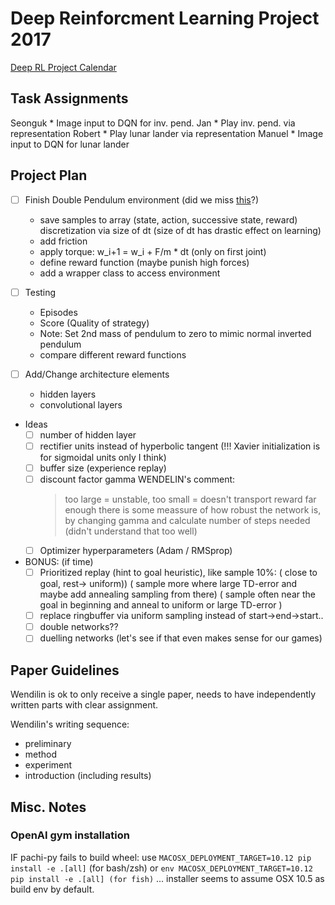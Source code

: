 # Deep Reinforcment Learning Project 2017
[Deep RL Project Calendar](https://calendar.google.com/calendar/ical/fuc8n5c750pte22c32kgi940ug%40group.calendar.google.com/private-42a8e26f0d1130a135a2a1fd08accb6a/basic.ics)

## Task Assignments
Seonguk
    * Image input to DQN for inv. pend.
Jan 
    * Play inv. pend. via representation
Robert
    * Play lunar lander via representation
Manuel
    * Image input to DQN for lunar lander


## Project Plan

- [ ] Finish Double Pendulum environment (did we miss [this](https://gym.openai.com/evaluations/eval_NCtq2gxEQYZ78yvTutpQw)?)
    - save samples to array (state, action, successive state, reward)
      discretization via size of dt (size of dt has drastic effect on learning)
    - add friction
    - apply torque: w\_i+1 = w\_i + F/m * dt (only on first joint)
    - define reward function (maybe punish high forces)
    - add a wrapper class to access environment
    
- [ ] Testing
    - Episodes
    - Score (Quality of strategy)
    - Note: Set 2nd mass of pendulum to zero to mimic normal inverted pendulum
    - compare different reward functions
    
- [ ] Add/Change architecture elements
    - hidden layers
    - convolutional layers
    
- Ideas
    - [ ] number of hidden layer
	- [ ] rectifier units instead of hyperbolic tangent (!!! Xavier initialization is for sigmoidal units only I think)
	- [ ] buffer size (experience replay)
	- [ ] discount factor gamma
        WENDELIN's comment: 
		>too large = unstable, too small = doesn't transport reward far enough
		>there is some meassure of how robust the network is, by changing gamma and calculate number of steps needed (didn't understand that too well)
	- [ ] Optimizer hyperparameters (Adam / RMSprop)
				
- BONUS: (if time)
    - [ ] Prioritized replay (hint to goal heuristic), like sample 10%:
	    ( close to goal, rest-> uniform))
		( sample more where large TD-error and maybe add annealing sampling from there)
	  	( sample often near the goal in beginning and anneal to uniform or large TD-error )				
	- [ ] replace ringbuffer via uniform sampling instead of start->end->start..
	- [ ] double networks?? 
	- [ ] duelling networks (let's see if that even makes sense for our games)    

## Paper Guidelines
Wendilin is ok to only receive a single paper, needs to have independently written parts with clear assignment.

Wendilin's writing sequence:
* preliminary
* method
* experiment
* introduction (including results)
				
## Misc. Notes
### OpenAI gym installation
IF pachi-py fails to build wheel:
use `MACOSX_DEPLOYMENT_TARGET=10.12 pip install -e .[all]` (for bash/zsh)
or `env MACOSX_DEPLOYMENT_TARGET=10.12 pip install -e .[all] (for fish)`
... installer seems to assume OSX 10.5 as build env by default.
